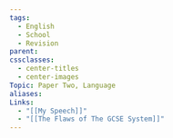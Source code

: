 ```yaml
---
tags:
  - English
  - School
  - Revision
parent: 
cssclasses:
  - center-titles
  - center-images
Topic: Paper Two, Language
aliases: 
Links:
  - "[[My Speech]]"
  - "[[The Flaws of The GCSE System]]"
---
```

